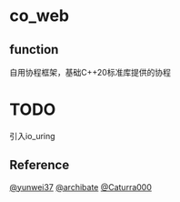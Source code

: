 # co_web

## function
自用协程框架，基础C++20标准库提供的协程

# TODO
引入io_uring

## Reference

[@yunwei37](https://github.com/yunwei37/co-uring-WebServer/tree/master)
[@archibate](https://github.com/archibate/co_async)
[@Caturra000](https://github.com/Caturra000/io_uring-examples-cpp)